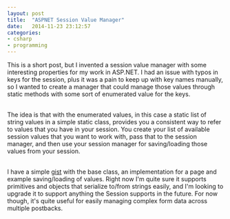 ```yaml
---
layout: post
title:  "ASPNET Session Value Manager"
date:   2014-11-23 23:12:57
categories:
- csharp
- programming
---
```


<div class="entry-content" id="entry-content-text">
<p>This is a short post, but I invented a session value manager with some interesting properties for my work in ASP.NET. I had an issue with typos in keys for the session, plus it was a pain to keep up with key names manually, so I wanted to create a manager that could manage those values through static methods with some sort of enumerated value for the keys. <br><br></p>

<p>The idea is that with the enumerated values, in this case a static list of string values in a simple static class, provides you a consistent way to refer to values that you have in your session. You create your list of available session values that you want to work with, pass that to the session manager, and then use your session manager for saving/loading those values from your session.<br><br></p>

<p>I have a simple <a href="https://gist.github.com/Kenneth-Posey/59ae57444fe075aa3768">gist</a> with the base class, an implementation for a page and example saving/loading of values. Right now I'm quite sure it supports primitives and objects that serialize to/from strings easily, and I'm looking to upgrade it to support anything the Session supports in the future. For now though, it's quite useful for easily managing complex form data across multiple postbacks.</p>
</div>
